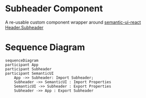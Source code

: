 # Subheader Component

A re-usable custom component wrapper around [semantic-ui-react Header.Subheader](https://react.semantic-ui.com/elements/header)

# Sequence Diagram

```mermaid
sequenceDiagram
participant App
participant Subheader
participant SemanticUI
    App ->> Subheader: Import Subheader;
    Subheader ->> SemanticUI : Import Properties
    SemanticUI ->> Subheader : Export Properties
    Subheader ->> App : Export Subheader
```
